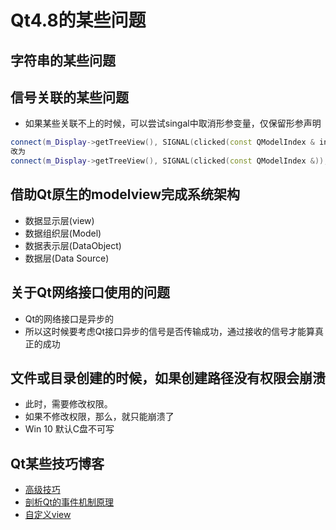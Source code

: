 # Qt4.8的某些问题

## 字符串的某些问题

## 信号关联的某些问题
* 如果某些关联不上的时候，可以尝试singal中取消形参变量，仅保留形参声明
```C++
connect(m_Display->getTreeView(), SIGNAL(clicked(const QModelIndex & index)), this, SLOT(onItemClicked(const QModelIndex & index)));
改为
connect(m_Display->getTreeView(), SIGNAL(clicked(const QModelIndex &)), this, SLOT(onItemClicked(const QModelIndex &)));
```

## 借助Qt原生的modelview完成系统架构

* 数据显示层(view)
* 数据组织层(Model)
* 数据表示层(DataObject)
* 数据层(Data Source)

## 关于Qt网络接口使用的问题
* Qt的网络接口是异步的
* 所以这时候要考虑Qt接口异步的信号是否传输成功，通过接收的信号才能算真正的成功

## 文件或目录创建的时候，如果创建路径没有权限会崩溃
* 此时，需要修改权限。
* 如果不修改权限，那么，就只能崩溃了
* Win 10 默认C盘不可写

## Qt某些技巧博客
* [高级技巧](https://www.cnblogs.com/wenris/p/4447481.html)
* [剖析Qt的事件机制原理](https://www.cnblogs.com/findumars/p/4700247.html)
* [自定义view](https://www.cnblogs.com/lgxZJ/p/7587503.html)
